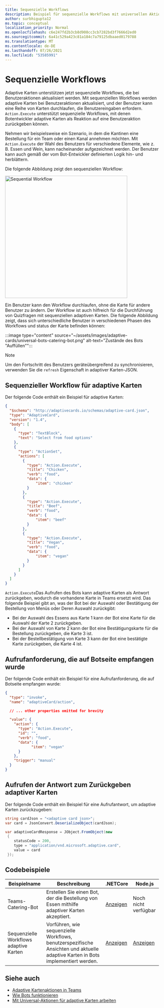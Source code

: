 ```yaml
---
title: Sequenzielle Workflows
description: Beispiel für sequenzielle Workflows mit universellen Aktionen
author: surbhigupta12
ms.topic: conceptual
localization_priority: Normal
ms.openlocfilehash: c6e247fd2b3cb8d908cc3cb7282bd3f7666d2ed0
ms.sourcegitcommit: 6a41c529a423c81a184c7a79125dbaaed0179788
ms.translationtype: MT
ms.contentlocale: de-DE
ms.lasthandoff: 07/26/2021
ms.locfileid: "53585991"
---
```

# <a name="sequential-workflows"></a>Sequenzielle Workflows

Adaptive Karten unterstützen jetzt sequenzielle Workflows, die bei Benutzeraktionen aktualisiert werden. Mit sequenziellen Workflows werden adaptive Karten bei Benutzeraktionen aktualisiert, und der Benutzer kann eine Reihe von Karten durchlaufen, die Benutzereingaben erfordern. `Action.Execute` unterstützt sequenzielle Workflows, mit denen Botentwickler adaptive Karten als Reaktion auf eine Benutzeraktion zurückgeben können.

Nehmen wir beispielsweise ein Szenario, in dem die Kantinen eine Bestellung für ein Team oder einen Kanal annehmen möchten. Mit `Action.Execute` der Wahl des Benutzers für verschiedene Elemente, wie z. B. Essen und Wein, kann nacheinander aufgezeichnet werden. Der Benutzer kann auch gemäß der vom Bot-Entwickler definierten Logik hin- und herblättern. <br/>

Die folgende Abbildung zeigt den sequenziellen Workflow:

<img src="~/assets/images/bots/sequentialWorkflow.gif" alt="Sequential Workflow" width="400"/>

Ein Benutzer kann den Workflow durchlaufen, ohne die Karte für andere Benutzer zu ändern. Der Workflow ist auch hilfreich für die Durchführung von Quizfragen mit sequenziellen adaptiven Karten. Die folgende Abbildung zeigt, dass sich unterschiedliche Benutzer in verschiedenen Phasen des Workflows und status der Karte befinden können:

:::image type="content" source="~/assets/images/adaptive-cards/universal-bots-catering-bot.png" alt-text="Zustände des Bots &quot;Auffüllen&quot;":::

> [!NOTE]
> Um den Fortschritt des Benutzers geräteübergreifend zu synchronisieren, verwenden Sie die `refresh` Eigenschaft in adaptiver Karten-JSON.

## <a name="sequential-workflow-for-adaptive-cards"></a>Sequenzieller Workflow für adaptive Karten

Der folgende Code enthält ein Beispiel für adaptive Karten:

```JSON
{
  "$schema": "http://adaptivecards.io/schemas/adaptive-card.json",
  "type": "AdaptiveCard",
  "version": "1.4",
  "body": [
    {
      "type": "TextBlock",
      "text": "Select from food options"
    },
    { 
      "type": "ActionSet",
      "actions": [
        {
          "type": "Action.Execute",
          "title": "Chicken",
          "verb": "food",
          "data": {
              "item": "chicken"
          }
        },
        {
          "type": "Action.Execute",
          "title": "Beef",
          "verb": "food",
          "data": {
              "item": "beef"
          }
        },
        {
          "type": "Action.Execute",
          "title": "Vegan",
          "verb": "food",
          "data": {
              "item": "vegan"
          }
        }
      ]
    }
  ]
}
```

`Action.Execute`Das Aufrufen des Bots kann adaptive Karten als Antwort zurückgeben, wodurch die vorhandene Karte in Teams ersetzt wird.
Das folgende Beispiel gibt an, was der Bot bei der Auswahl oder Bestätigung der Bestellung von Menüs oder Deren Auswahl zurückgibt:

* Bei der Auswahl des Essens aus Karte 1 kann der Bot eine Karte für die Auswahl der Karte 2 zurückgeben.
* Bei der Auswahl von Karte 2 kann der Bot eine Bestätigungskarte für die Bestellung zurückgeben, die Karte 3 ist.
* Bei der Bestellbestätigung von Karte 3 kann der Bot eine bestätigte Karte zurückgeben, die Karte 4 ist.

## <a name="invoke-request-received-on-bot-side"></a>Aufrufanforderung, die auf Botseite empfangen wurde

Der folgende Code enthält ein Beispiel für eine Aufrufanforderung, die auf Botseite empfangen wurde:

```JSON
{ 
  "type": "invoke",
  "name": "adaptiveCard/action",

  // ... other properties omitted for brevity

  "value": { 
    "action": { 
      "type": "Action.Execute", 
      "id": "", 
      "verb": "food",
      "data": { 
            "item": "vegan"
      } 
    },
    "trigger": "manual" 
  }
}
```

## <a name="invoke-response-to-return-adaptive-cards"></a>Aufrufen der Antwort zum Zurückgeben adaptiver Karten

Der folgende Code enthält ein Beispiel für eine Aufrufantwort, um adaptive Karten zurückzugeben:

```C#
string cardJson = "<adaptive card json>";
var card = JsonConvert.DeserializeObject(cardJson);

var adaptiveCardResponse = JObject.FromObject(new
 {
    statusCode = 200,
    type = "application/vnd.microsoft.adaptive.card",
    value = card
 });
```

## <a name="code-samples"></a>Codebeispiele

|Beispielname | Beschreibung | .NETCore | Node.js |
|----------------|-----------------|--------------|--------------|
| Teams-Catering-Bot | Erstellen Sie einen Bot, der die Bestellung von Essen mithilfe adaptiver Karten akzeptiert. |[Anzeigen](https://github.com/OfficeDev/Microsoft-Teams-Samples/tree/main/samples/bot-teams-catering/csharp)| Noch nicht verfügbar |
| Sequenzielle Workflows adaptive Karten | Vorführen, wie sequenzielle Workflows, benutzerspezifische Ansichten und aktuelle adaptive Karten in Bots implementiert werden. | [Anzeigen](https://github.com/OfficeDev/Microsoft-Teams-Samples/tree/main/samples/bot-sequential-flow-adaptive-cards/csharp) | [Anzeigen](https://github.com/OfficeDev/Microsoft-Teams-Samples/tree/main/samples/bot-sequential-flow-adaptive-cards/nodejs) |


## <a name="see-also"></a>Siehe auch

* [Adaptive Kartenaktionen in Teams](~/task-modules-and-cards/cards/cards-actions.md#adaptive-cards-actions)
* [Wie Bots funktionieren](/azure/bot-service/bot-builder-basics?view=azure-bot-service-4.0&preserve-view=true)
* [Mit Universal-Aktionen für adaptive Karten arbeiten](Work-with-universal-actions-for-adaptive-cards.md)
